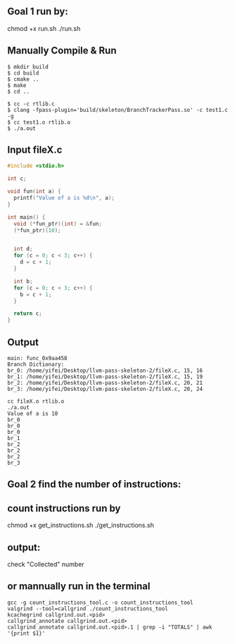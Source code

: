 ## Goal 1 run by:
chmod +x run.sh
./run.sh

## Manually Compile & Run
```
$ mkdir build
$ cd build
$ cmake ..
$ make
$ cd ..

$ cc -c rtlib.c
$ clang -fpass-plugin='build/skeleton/BranchTrackerPass.so' -c test1.c -g
$ cc test1.o rtlib.o
$ ./a.out
```

## Input fileX.c
```c
#include <stdio.h>

int c;

void fun(int a) {
  printf("Value of a is %d\n", a);
}

int main() {
  void (*fun_ptr)(int) = &fun;
  (*fun_ptr)(10);


  int d;
  for (c = 0; c < 3; c++) {
    d = c + 1;
  }

  int b;
  for (c = 0; c < 3; c++) {
    b = c + 1;
  }

  return c;
}

```

## Output
```
main: func_0x9aa458
Branch Dictionary:
br_0: /home/yifei/Desktop/llvm-pass-skeleton-2/fileX.c, 15, 16
br_1: /home/yifei/Desktop/llvm-pass-skeleton-2/fileX.c, 15, 19
br_2: /home/yifei/Desktop/llvm-pass-skeleton-2/fileX.c, 20, 21
br_3: /home/yifei/Desktop/llvm-pass-skeleton-2/fileX.c, 20, 24

cc fileX.o rtlib.o
./a.out
Value of a is 10
br_0
br_0
br_0
br_1
br_2
br_2
br_2
br_3
```


## Goal 2 find the number of instructions:
## count instructions run by 

chmod +x get_instructions.sh
./get_instructions.sh

## output: 
check "Collected" number

## or mannually run in the terminal
```
gcc -g count_instructions_tool.c -o count_instructions_tool
valgrind --tool=callgrind ./count_instructions_tool
kcachegrind callgrind.out.<pid>
callgrind_annotate callgrind.out.<pid>
callgrind_annotate callgrind.out.<pid>.1 | grep -i "TOTALS" | awk '{print $1}'
```

